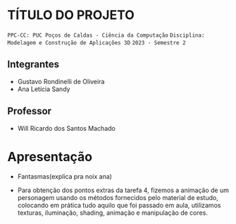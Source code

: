 # TÍTULO DO PROJETO

`PPC-CC: PUC Poços de Caldas - Ciência da Computação`
`Disciplina: Modelagem e Construção de Aplicações 3D`
`2023 - Semestre 2`

## Integrantes

- Gustavo Rondinelli de Oliveira
- Ana Letícia Sandy


## Professor

- Will Ricardo dos Santos Machado


# Apresentação

- Fantasmas(explica pra noix ana)

- Para obtenção dos pontos extras da tarefa 4, fizemos a animação de um personagem usando os métodos fornecidos pelo material de estudo, colocando em prática tudo aquilo que foi passado em aula, utilizamos texturas, iluminação, shading, animação e manipulação de cores.
